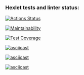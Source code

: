 ### Hexlet tests and linter status:

[![Actions Status](https://github.com/ilrosch/backend-project-4/actions/workflows/hexlet-check.yml/badge.svg)](https://github.com/ilrosch/backend-project-4/actions)

[![Maintainability](https://api.codeclimate.com/v1/badges/41e0c671115fb341f594/maintainability)](https://codeclimate.com/github/ilrosch/backend-project-4/maintainability)

[![Test Coverage](https://api.codeclimate.com/v1/badges/41e0c671115fb341f594/test_coverage)](https://codeclimate.com/github/ilrosch/backend-project-4/test_coverage)

[![asciicast](https://asciinema.org/a/66VDE0zTVxAs72lpg4YstpvMd.svg)](https://asciinema.org/a/66VDE0zTVxAs72lpg4YstpvMd)

[![asciicast](https://asciinema.org/a/yyvceeLMUABVPKlY0EdPLq4mz.svg)](https://asciinema.org/a/yyvceeLMUABVPKlY0EdPLq4mz)

[![asciicast](https://asciinema.org/a/NIFlH3T5R6Fr5FE86EBHBabwt.svg)](https://asciinema.org/a/NIFlH3T5R6Fr5FE86EBHBabwt)
